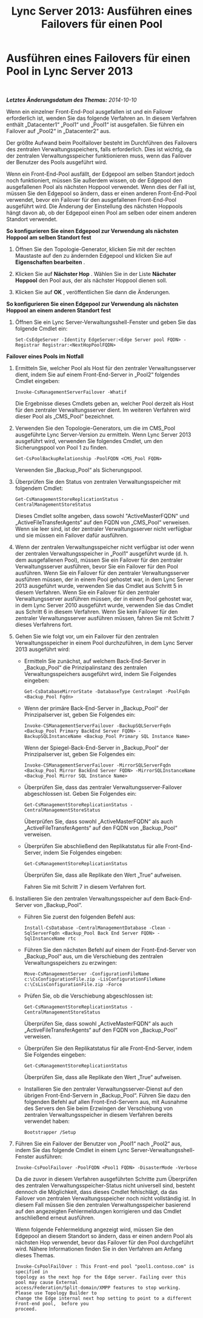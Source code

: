 ﻿---
title: 'Lync Server 2013: Ausführen eines Failovers für einen Pool'
TOCTitle: Ausführen eines Failovers für einen Pool
ms:assetid: 10b13732-bc80-4cb2-a71c-56b1d6cb5bbb
ms:mtpsurl: https://technet.microsoft.com/de-de/library/JJ204678(v=OCS.15)
ms:contentKeyID: 49293208
ms.date: 05/19/2016
mtps_version: v=OCS.15
ms.translationtype: HT
---

# Ausführen eines Failovers für einen Pool in Lync Server 2013

 

_**Letztes Änderungsdatum des Themas:** 2014-10-10_

Wenn ein einzelner Front-End-Pool ausgefallen ist und ein Failover erforderlich ist, wenden Sie das folgende Verfahren an. In diesem Verfahren enthält „Datacenter1“ „Pool1“ und „Pool1“ ist ausgefallen. Sie führen ein Failover auf „Pool2“ in „Datacenter2“ aus.

Der größte Aufwand beim Poolfailover besteht im Durchführen des Failovers des zentralen Verwaltungsspeichers, falls erforderlich. Dies ist wichtig, da der zentralen Verwaltungsspeicher funktionieren muss, wenn das Failover der Benutzer des Pools ausgeführt wird.

Wenn ein Front-End-Pool ausfällt, der Edgepool am selben Standort jedoch noch funktioniert, müssen Sie außerdem wissen, ob der Edgepool den ausgefallenen Pool als nächsten Hoppool verwendet. Wenn dies der Fall ist, müssen Sie den Edgepool so ändern, dass er einen anderen Front-End-Pool verwendet, bevor ein Failover für den ausgefallenen Front-End-Pool ausgeführt wird. Die Änderung der Einstellung des nächsten Hoppools hängt davon ab, ob der Edgepool einen Pool am selben oder einem anderen Standort verwendet.

**So konfigurieren Sie einen Edgepool zur Verwendung als nächsten Hoppool am selben Standort fest**

1.  Öffnen Sie den Topologie-Generator, klicken Sie mit der rechten Maustaste auf den zu ändernden Edgepool und klicken Sie auf **Eigenschaften bearbeiten** .

2.  Klicken Sie auf **Nächster Hop** . Wählen Sie in der Liste **Nächster Hoppool** den Pool aus, der als nächster Hoppool dienen soll.

3.  Klicken Sie auf **OK** , veröffentlichen Sie dann die Änderungen.

**So konfigurieren Sie einen Edgepool zur Verwendung als nächsten Hoppool an einem anderen Standort fest**

1.  Öffnen Sie ein Lync Server-Verwaltungsshell-Fenster und geben Sie das folgende Cmdlet ein:
    
        Set-CsEdgeServer -Identity EdgeServer:<Edge Server pool FQDN> -Registrar Registrar:<NextHopPoolFQDN>

**Failover eines Pools im Notfall**

1.  Ermitteln Sie, welcher Pool als Host für den zentraler Verwaltungsserver dient, indem Sie auf einem Front-End-Server in „Pool2“ folgendes Cmdlet eingeben:
    
        Invoke-CsManagementServerFailover -Whatif
    
    Die Ergebnisse dieses Cmdlets geben an, welcher Pool derzeit als Host für den zentraler Verwaltungsserver dient. Im weiteren Verfahren wird dieser Pool als „CMS\_Pool“ bezeichnet.

2.  Verwenden Sie den Topologie-Generators, um die im CMS\_Pool ausgeführte Lync Server-Version zu ermitteln. Wenn Lync Server 2013 ausgeführt wird, verwenden Sie folgendes Cmdlet, um den Sicherungspool von Pool 1 zu finden.
    
        Get-CsPoolBackupRelationship -PoolFQDN <CMS_Pool FQDN>
    
    Verwenden Sie „Backup\_Pool“ als Sicherungspool.

3.  Überprüfen Sie den Status von zentralen Verwaltungsspeicher mit folgendem Cmdlet:
    
        Get-CsManagementStoreReplicationStatus -CentralManagementStoreStatus 
    
    Dieses Cmdlet sollte angeben, dass sowohl "ActiveMasterFQDN" und „ActiveFileTransferAgents“ auf den FQDN von „CMS\_Pool“ verweisen. Wenn sie leer sind, ist der zentraler Verwaltungsserver nicht verfügbar und sie müssen ein Failover dafür ausführen.

4.  Wenn der zentralen Verwaltungsspeicher nicht verfügbar ist oder wenn der zentralen Verwaltungsspeicher in „Pool1“ ausgeführt wurde (d. h. dem ausgefallenen Pool), müssen Sie ein Failover für den zentraler Verwaltungsserver ausführen, bevor Sie ein Failover für den Pool ausführen. Wenn Sie ein Failover für den zentraler Verwaltungsserver ausführen müssen, der in einem Pool gehostet war, in dem Lync Server 2013 ausgeführt wurde, verwenden Sie das Cmdlet aus Schritt 5 in diesem Verfahren. Wenn Sie ein Failover für den zentraler Verwaltungsserver ausführen müssen, der in einem Pool gehostet war, in dem Lync Server 2010 ausgeführt wurde, verwenden Sie das Cmdlet aus Schritt 6 in diesem Verfahren. Wenn Sie kein Failover für den zentraler Verwaltungsserver ausführen müssen, fahren Sie mit Schritt 7 dieses Verfahrens fort.

5.  Gehen Sie wie folgt vor, um ein Failover für den zentralen Verwaltungsspeicher in einem Pool durchzuführen, in dem Lync Server 2013 ausgeführt wird:
    
      - Ermitteln Sie zunächst, auf welchem Back-End-Server in „Backup\_Pool“ die Prinzipalinstanz des zentralen Verwaltungsspeichers ausgeführt wird, indem Sie Folgendes eingeben:
        
            Get-CsDatabaseMirrorState -DatabaseType Centralmgmt -PoolFqdn <Backup_Pool Fqdn>
    
      - Wenn der primäre Back-End-Server in „Backup\_Pool“ der Prinzipalserver ist, geben Sie Folgendes ein:
        
            Invoke-CSManagementServerFailover -BackupSQLServerFqdn <Backup_Pool Primary BackEnd Server FQDN> -BackupSQLInstanceName <Backup_Pool Primary SQL Instance Name>
        
        Wenn der Spiegel-Back-End-Server in „Backup\_Pool“ der Prinzipalserver ist, geben Sie Folgendes ein:
        
            Invoke-CSManagementServerFailover -MirrorSQLServerFqdn <Backup_Pool Mirror BackEnd Server FQDN> -MirrorSQLInstanceName <Backup_Pool Mirror SQL Instance Name>
    
      - Überprüfen Sie, dass das zentraler Verwaltungsserver-Failover abgeschlossen ist. Geben Sie Folgendes ein:
        
            Get-CsManagementStoreReplicationStatus -CentralManagementStoreStatus 
        
        Überprüfen Sie, dass sowohl „ActiveMasterFQDN“ als auch „ActiveFileTransferAgents“ auf den FQDN von „Backup\_Pool“ verweisen.
    
      - Überprüfen Sie abschließend den Replikatstatus für alle Front-End-Server, indem Sie Folgendes eingeben:
        
            Get-CsManagementStoreReplicationStatus 
        
        Überprüfen Sie, dass alle Replikate den Wert „True“ aufweisen.
        
        Fahren Sie mit Schritt 7 in diesem Verfahren fort.

6.  Installieren Sie den zentralen Verwaltungsspeicher auf dem Back-End-Server von „Backup\_Pool“.
    
      - Führen Sie zuerst den folgenden Befehl aus:
        
        ``` 
        Install-CsDatabase -CentralManagementDatabase -Clean -SqlServerFqdn <Backup_Pool Back End Server FQDN> -SqlInstanceName rtc  
        ```
    
      - Führen Sie den nächsten Befehl auf einem der Front-End-Server von „Backup\_Pool“ aus, um die Verschiebung des zentralen Verwaltungsspeichers zu erzwingen:
        
            Move-CsManagementServer -ConfigurationFileName c:\CsConfigurationFile.zip -LisConfigurationFileName c:\CsLisConfigurationFile.zip -Force 
    
      - Prüfen Sie, ob die Verschiebung abgeschlossen ist:
        
            Get-CsManagementStoreReplicationStatus -CentralManagementStoreStatus 
        
        Überprüfen Sie, dass sowohl „ActiveMasterFQDN“ als auch „ActiveFileTransferAgents“ auf den FQDN von „Backup\_Pool“ verweisen.
    
      - Überprüfen Sie den Replikatstatus für alle Front-End-Server, indem Sie Folgendes eingeben:
        
            Get-CsManagementStoreReplicationStatus 
        
        Überprüfen Sie, dass alle Replikate den Wert „True“ aufweisen.
    
      - Installieren Sie den zentraler Verwaltungsserver-Dienst auf den übrigen Front-End-Servern in „Backup\_Pool“. Führen Sie dazu den folgenden Befehl auf allen Front-End-Servern aus, mit Ausnahme des Servers den Sie beim Erzwingen der Verschiebung von zentralen Verwaltungsspeicher in diesem Verfahren bereits verwendet haben:
        
            Bootstrapper /Setup 

7.  Führen Sie ein Failover der Benutzer von „Pool1“ nach „Pool2“ aus, indem Sie das folgende Cmdlet in einem Lync Server-Verwaltungsshell-Fenster ausführen:
    
        Invoke-CsPoolFailover -PoolFQDN <Pool1 FQDN> -DisasterMode -Verbose
    
    Da die zuvor in diesem Verfahren ausgeführten Schritte zum Überprüfen des zentralen Verwaltungsspeicher-Status nicht universell sind, besteht dennoch die Möglichkeit, dass dieses Cmdlet fehlschlägt, da das Failover von zentralen Verwaltungsspeicher noch nicht vollständig ist. In diesem Fall müssen Sie den zentralen Verwaltungsspeicher basierend auf den angezeigten Fehlermeldungen korrigieren und das Cmdlet anschließend erneut ausführen.
    
    Wenn folgende Fehlermeldung angezeigt wird, müssen Sie den Edgepool an diesem Standort so ändern, dass er einen andern Pool als nächsten Hop verwendet, bevor das Failover für den Pool durchgeführt wird. Nähere Informationen finden Sie in den Verfahren am Anfang dieses Themas.
    
        Invoke-CsPoolFailOver : This Front-end pool "pool1.contoso.com" is specified in
        topology as the next hop for the Edge server. Failing over this pool may cause External
        access/Federation/Split-domain/XMPP features to stop working. Please use Topology Builder to
        change the Edge internal next hop setting to point to a different Front-end pool,  before you
        proceed.

